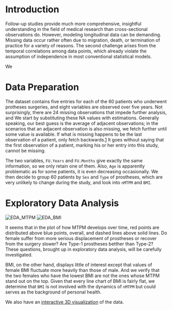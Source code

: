 # Introduction

Follow-up studies provide much more comprehensive, insightful understanding in the field of medical research than cross-sectional observations do. However, modeling longitudinal data can be demanding. Missing data occur rather often due to migration, death, or termination of practice for a variety of reasons. The second challenge arises from the temporal correlations among data points, which already violate the assumption of independence in most conventional statistical models.

We 

# Data Preparation

The dataset contains five entries for each of the 60 patients who underwent protheses surgeries, and eight variables are observed over five years. Not surprisingly, there are 24 missing observations that impede further analysis, and We start by substituting these NA values with estimations. Generally speaking, our best guess is the average of adjacent observations; in the scenarios that an adjacent observation is also missing, we fetch further until some value is available. If what is missing happens to be the last observation of a patient, only fetch backwards.[1](https://github.com/PawinData/Prostheses/blob/master/functions.R) It goes without saying that the first observation of a patient, marking his or her entry into this study, cannot be missing.

The two variables, `FU.Years` and `FU.Months` give exactly the same information, so we only retain one of them. Also, `Age` is apparently problematic as for some patients, it is even decreasing occasionally. We then decide to group $60$ patients by `Sex` and `Type` of prostheses, which are very unlikely to change during the study, and look into `nMTPM` and `BMI`.

# Exploratory Data Analysis

![EDA_MTPM](https://user-images.githubusercontent.com/59799041/80847545-629c5780-8c10-11ea-86cb-e437ce3f9e1f.png)
![EDA_BMI](https://user-images.githubusercontent.com/59799041/80847651-bc048680-8c10-11ea-8d59-510f86ad824b.png)

It seems that in the plot of how MTPM develops over time, red points are distributed above blue points, overall, and dashed lines above solid lines. Do female suffer from more serious displacement of prostheses or recover from the surgery slower? Are Type-1 prostheses betther than Type-2? These questions, brought up in exploratory data analysis, will be carefully investigated.

BMI, on the other hand, displays little of interest except that values of female BMI fluctuate more heavily than those of male. And we verify that the two females who have the lowest BMI are not the ones whose MTPM stand out on the top. Given that every line chart of BMI is fairly flat, we determine that `BMI` is not involved with the dynamics of `nMTPM` but could serves as the background of personal health. 

We also have an [interactive 3D visualization](https://github.com/PawinData/Prostheses/blob/master/3D.html) of the data.

